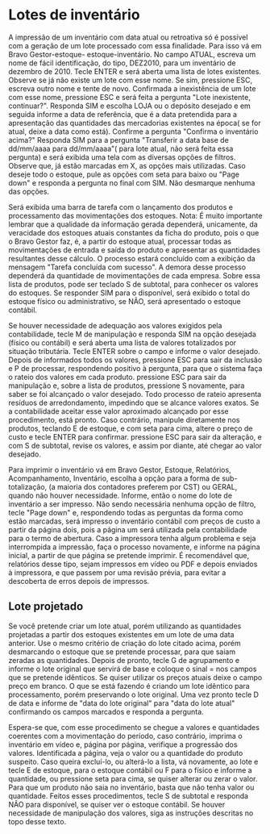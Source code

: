 # Lotes de inventário

A impressão de um inventário com data atual ou  retroativa só é possível com a geração de um lote processado com essa finalidade. Para isso vá em Bravo Gestor-estoque- estoque-inventário. No campo ATUAL, escreva um nome de fácil identificação, do tipo, DEZ2010, para um inventário de dezembro de 2010. Tecle ENTER e será aberta uma lista de lotes existentes. Observe se já não existe um lote com esse nome. Se sim, pressione ESC, escreva outro nome e tente de novo. Confirmada a inexistência de um lote com esse nome, pressione ESC e será feita a pergunta "Lote inexistente, continuar?". Responda SIM e escolha LOJA ou o depósito desejado e em seguida informe a data de referência, que é a data pretendida para a apresentação das quantidades das mercadorias existentes na época( se for atual, deixe a data como está). Confirme a pergunta "Confirma o inventário acima?" Responda SIM para a pergunta "Transferir a data base de dd/mm/aaaa para dd/mm/aaaa"( para lote atual, não será feita essa pergunta) e será exibida uma tela com as diversas opções de filtros. Observe que, já estão marcadas em X, as opções mais utilizadas. Caso deseje todo o estoque, pule as opções com seta para baixo ou "Page down" e responda a pergunta no final com SIM. Não desmarque nenhuma das opções.

Será exibida uma barra de tarefa com o lançamento dos produtos e processamento das movimentações dos estoques. Nota: É muito importante lembrar que a qualidade da informação gerada dependerá, unicamente, da veracidade dos estoques atuais constantes da ficha do produto, pois o que o Bravo Gestor faz, é, a partir do estoque atual, processar todas as movimentações de entrada e saída do produto e apresentar as quantidades resultantes desse cálculo. O processo estará concluído com a exibição da mensagem "Tarefa concluída com sucesso". A demora desse processo dependerá da quantidade de movimentações de cada empresa. Sobre essa lista de produtos, pode ser teclado S de subtotal, para conhecer os valores do estoques. Se responder SIM para o disponível, será exibido o total do estoque físico ou administrativo, se NÃO, será apresentado o estoque contábil.

Se houver necessidade de adequação aos valores exigidos pela contabilidade, tecle M de manipulação e responda SIM na opção desejada (físico ou contábil) e será aberta uma lista de valores totalizados por situação tributária. Tecle ENTER sobre o campo e informe o valor desejado. Depois de informados todos os valores, pressione ESC para sair da inclusão e P de processar, respondendo positivo à pergunta, para que o sistema faça o rateio dos valores em cada produto. pressione ESC para sair da manipulação e, sobre a lista de produtos, pressione S novamente, para saber se foi alcançado o valor desejado. Todo processo de rateio apresenta resíduos de arredondamento, impedindo que se alcance valores exatos. Se a contabilidade aceitar esse valor aproximado alcançado por esse procedimento, está pronto. Caso contrário, manipule diretamente nos produtos, teclando E de estoque, e com seta para cima, altere o preço de custo e tecle ENTER para confirmar. pressione ESC para sair da alteração, e com S de subtotal, revise os valores, e assim por diante, até chegar ao valor desejado.

Para imprimir o inventário vá em Bravo Gestor, Estoque, Relatórios, Acompanhamento, Inventário, escolha a opção para a forma de sub-totalização, (a maioria dos contadores preferem por CST) ou GERAL, quando não houver necessidade. Informe, então o nome do lote de inventário a ser impresso. Não sendo necessária nenhuma opção de filtro, tecle "Page down" e, respondendo todas as perguntas da forma como estão marcadas, será impresso o inventário contábil com preços de custo a partir da página dois, pois a página um será utilizada pela contabilidade para o termo de abertura. Caso a impressora tenha algum problema e seja interrompida a impressão, faça o processo novamente, e informe na página inicial, a partir de que página se pretende imprimir. É recomendável que, relatórios desse tipo, sejam impressos em vídeo ou PDF e depois enviados à impressora, e que passem por uma revisão prévia, para evitar a descoberta de erros depois de impressos.

## Lote projetado
Se você pretende criar um lote atual, porém utilizando as quantidades projetadas a partir dos estoques existentes em um lote de uma data anterior. Use o mesmo critério de criação do lote citado acima, porém desmarcando o estoque que se pretende processar, para que saiam zeradas as quantidades. Depois de pronto, tecle G de agrupamento e informe o lote original que servirá de base e coloque o sinal = nos campos que se pretende idênticos. Se quiser utilizar os preços atuais deixe o campo preço em branco. O que se está fazendo é criando um lote idêntico para processamento, porém preservando o lote original. Uma vez pronto tecle D de data e informe de "data do lote original" para "data do lote atual" confirmando os campos marcados e responda a pergunta.

Espera-se que, com esse procedimento se chegue a valores e quantidades coerentes com a movimentação do período, caso contrário, imprima o inventário em vídeo e, página por página, verifique a progressão dos valores. Identificada a página, veja o valor ou a quantidade do produto suspeito. Caso queira excluí-lo, ou alterá-lo a lista, vá novamente, ao lote e tecle E de estoque, para o estoque contábil ou F para o físico e informe a quantidade, ou pressione seta para cima, se quiser alterar ou zerar o valor. Para que um produto não saia no inventário, basta que não tenha valor ou quantidade. Feitos esses procedimentos, tecle S de subtotal e responda NÃO para disponível, se quiser ver o estoque contábil. Se houver necessidade de manipulação dos valores, siga as instruções descritas no topo desse texto.